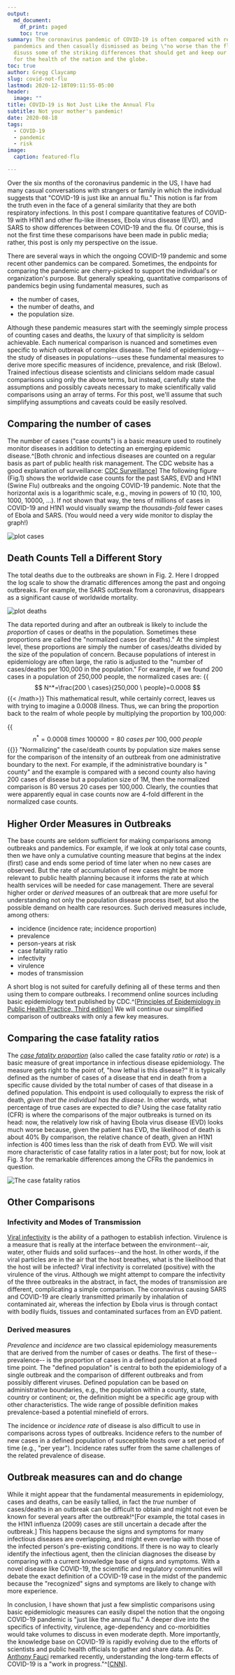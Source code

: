 ```yaml
---
output:
  md_document:
    df_print: paged
    toc: true
summary: The coronavirus pandemic of COVID-19 is often compared with recent
  pandemics and then casually dismissed as being \"no worse than the flu.\" I
  disuss some of the striking differences that should get and keep our attention
  for the health of the nation and the globe.
toc: true
author: Gregg Claycamp
slug: covid-not-flu
lastmod: 2020-12-18T09:11:55-05:00
header:
  image: ""
title: COVID-19 is Not Just Like the Annual Flu
subtitle: Not your mother's pandemic!
date: 2020-08-18
tags:
  - COVID-19
  - pandemic
  - risk
image:
  caption: featured-flu

---
```

  
Over the six months of the coronavirus pandemic in the US, I have had many casual conversations with strangers or family in which the individual suggests that "COVID-19 is just like an annual flu." This notion is far from the truth even in the face of a general similarity that they are both respiratory infections. In this post I compare quantitative features of
COVID-19 with H1N1 and other flu-like illnesses, Ebola virus disease (EVD), and SARS to show differences between COVID-19 and the flu. Of course, this is not the first time these comparisons have been made in public media; rather, this post is only my perspective on the issue.   

There are several ways in which the ongoing COVID-19 pandemic and some recent other pandemics can be compared. Sometimes, the endpoints for comparing the pandemic are cherry-picked to support the individual's or organization's purpose. But generally speaking, quantitative comparisons of pandemics begin using fundamental measures, such as    

 * the number of cases,
 * the number of deaths, and
 * the population size.
 
Although these pandemic measures start with the seemingly simple process of counting cases and deaths, the luxury of that simplicity is seldom achievable. Each numerical comparison is nuanced and sometimes even specific to _which_ outbreak of complex disease. The field of epidemiology--the study of diseases in populations--uses these fundamental measures to derive more specific measures of incidence, prevalence, and risk (Below). Trained infectious disease scientists and clinicians seldom made casual comparisons using only the above terms, but instead, carefully state the  assumptions and possibly caveats necessary to make scientifically valid comparisons using an array of terms. For this post, we'll assume that such simplifying assumptions and caveats could be easily resolved.   

## Comparing the number of cases   
The number of cases ("case counts") is a basic measure used to routinely monitor diseases in addition to detecting an emerging epidemic disease.^[Both chronic and infectious diseases are counted on a regular basis as part of public health risk management. The CDC website has a good explanation of surveillance: [CDC Surveillance](https://www.cdc.gov/chronicdisease/data/surveillance.htm)] The following figure (Fig.1) shows the worldwide case counts for the past SARS, EVD and H1N1 (Swine Flu) outbreaks and the ongoing COVID-19 pandemic. Note that the horizontal axis is a logarithmic scale, e.g., moving in powers of 10 (10, 100, 1000, 10000, ...). If not shown that way, the tens of millions of cases in COVID-19 and H1N1 would visually swamp the _thousands-fold_ fewer cases of Ebola and SARS. (You would need a very wide monitor to display the graph!)  

<!-- ```
{r opts, include=TRUE, echo=FALSE}
#knitr::opts_chunk$set("fig.path"= "/post/2020-08-18-covid-19-is-still-not-the-annual-flu.en_files/figure-html/")
``` -->


<!-- ```
{r plotbarcase, include=TRUE, echo=FALSE}
library(ggplot2)

cases <- c(74210337,60800000,28646,8096)

outbreak <- c("COVID-19 (2019)", "H1N1 (2009)", "Ebola (2014)", "SARS (2003)")

df <- as.data.frame(cases, outbreak)
theme_set(theme_minimal())

# Plot
g <- ggplot(df, aes(x = reorder(outbreak, cases), cases))
g + geom_bar(stat="identity", width = 0.7, fill="blue") + 
   geom_text(aes(label=cases), hjust=1.6, color="white", size=4.0) +
      labs(title="Fig.1: Worldwide Case Counts in Major Outbreaks", 
           caption="Data sources: WHO, CDC") +
      theme(axis.title.y=element_blank() ) + 
      theme(axis.text.y = element_text(size=rel(1.5))) +
 scale_y_log10()  +  coord_flip()
``` -->

![plot cases](plotbarcase.png "Fig.1: Worldwide Case Counts in Major Outbreaks. Data sources: WHO, CDC")


## Death Counts Tell a Different Story  

The total deaths due to the outbreaks are shown in Fig. 2. Here I dropped the log scale to show the dramatic differences among the past and ongoing outbreaks. For example, the SARS outbreak from a coronavirus, disappears as a significant cause of worldwide mortality. 

<!-- ```
{r plotbardeath, include=TRUE, echo=FALSE}

deaths <- c(1648596,163000,11323,774)
outbreak <- c("COVID-19 (2019)", "H1N1 (2009)", "Ebola (2014)", "SARS (2003)")

df <- as.data.frame(deaths, outbreak)

theme_set(theme_minimal())

# Plot
g <- ggplot(df, aes(x = reorder(outbreak, deaths), deaths))
g + geom_bar(stat="identity", width = 0.7, fill="coral2") + 
   geom_text(aes(label=deaths), hjust=-0.1, color="black", size=4.0) +
      labs(title="Fig.2: Worldwide Death Counts in Major Outbreaks", 
           caption="Data sources: WHO, CDC Aug 19, 2020") +
      theme(axis.title.y=element_blank()) + 
  theme(axis.text.y = element_text(size=rel(1.5))) + ylim(0, 2000000) +
  coord_flip()

``` -->

![plot deaths](plotbardeath.png "Fig.2: Worldwide Death Counts in Major Outbreaks. Data sources: WHO, CDC Aug 19, 2020")

The data reported during and after an outbreak is likely to include the _proportion_ of cases or deaths in the population. Sometimes these proportions are called the "normalized cases (or deaths)." At the simplest level, these proportions are simply the number of cases/deaths divided by the size of the population of concern. Because populations of interest in epidemiology are often large, the ratio is adjusted to the "number of cases/deaths per 100,000 in the population." For example, if we found 200 cases in a population of 250,000 people, the normalized cases are: 
{{<math>}}
$$
N^*=\frac{200 \ cases}{250,000 \ people}=0.0008
$$
{{< /math>}}
This mathematical result, while certainly correct, leaves us with trying to imagine a 0.0008 illness. Thus, we can bring the proportion back to the realm of whole people by multiplying the proportion by 100,000:  

{{<math>}}
$$
n^*=0.0008 \ times \ 100000 = 80\ cases \ per \ 100,000 \ people
$${{</math>}}
"Normalizing" the case/death counts by population size makes sense for the comparison of the intensity of an outbreak from one administrative boundary to the next. For example, if the administrative boundary is " county" and the example is compared with a second county also having 200 cases of disease but a population size of 1M, then the normalized comparison is 80 versus 20 cases per 100,000. Clearly, the counties that were apparently equal in case counts now are 4-fold different in the normalized case counts.   

## Higher Order Measures in Outbreaks   
The base counts are seldom sufficient for making comparisons among outbreaks and pandemics. For example, if we look at only total case counts, then we have only a cumulative counting measure that begins at the index (first) case and ends some period of time later when no new cases are observed. But the rate of accumulation of new cases might be more relevant to public health planning because it informs the rate at which health services will be needed for case management. There are several higher order or _derived_ measures of an outbreak that are more useful for understanding not only the population disease process itself, but also the possible demand on health care resources. Such derived measures include, among others:

* incidence (incidence rate; incidence proportion)
* prevalence
* person-years at risk
* case fatality ratio
* infectivity
* virulence
* modes of transmission

A short blog is not suited for carefully defining all of these terms and then using them to compare outbreaks. I recommend online sources including basic epidemiology text published by CDC.^[[Principles of Epidemiology in Public Health Practice, Third edition](https://www.cdc.gov/csels/dsepd/ss1978/index.html)] We will continue our simplified comparison of outbreaks with only a few key measures.

## Comparing the case fatality ratios  

The [_case fatality proportion_](https://www.cdc.gov/csels/dsepd/ss1978/lesson3/section3.html) (also called the case fatality _ratio_ or _rate_) is a basic measure of great importance in infectious disease epidemiology. The measure gets right to the point of, "how lethal is this disease?" It is typically defined as the number of cases of a disease that end in death from a specific cause divided by the total number of cases of that disease in a defined population. This endpoint is used colloquially to express the risk of death, _given that the individual has the disease_. In other words, what percentage of true cases are expected to die? Using the case fatality ratio (CFR) is where the comparisons of the major outbreaks is turned on its head: now, the relatively low risk of having Ebola virus disease (EVD) looks much worse because, given the patient has EVD, the likelihood of death is about 40% By comparison, the relative chance of death, given an H1N1 infection is 400 times less than the risk of death from EVD. We will visit more characteristic of case fatality ratios in a later post; but for now, look at Fig. 3 for the remarkable differences among the CFRs the pandemics in question.
   
<!-- ```
{r uscases, echo=FALSE}
casefatality <- c(2.2,0.1,39.53,9.56)

outbreak <- c("COVID-19 (2019)", "H1N1 (2009)", "Ebola (2014)", "SARS (2003)")

df <- as.data.frame(casefatality, outbreak)

theme_set(theme_minimal())

# Plot
g <- ggplot(df, aes(x = reorder(outbreak, casefatality), casefatality))
g + geom_bar(stat="identity", width = 0.7, fill="chartreuse4") + 
   geom_text(aes(label=casefatality), hjust=1.6, color="white", size=4.0) +
      labs(title="Fig.3: Case Fatality Ratios (%) in Major Outbreaks", 
           caption="Data sources: WHO, CDC") +
      theme(axis.title.y=element_blank() ) + 
      theme(axis.text.y = element_text(size=rel(1.5))) +
      coord_flip()
      
``` -->
   
![The case fatality ratios](uscases.png "Fig. 3: Case Fatality Ratios (%) in Major Outbreaks. Data sources: WHO, CDC" )

## Other Comparisons  
  
### Infectivity and Modes of Transmission       
[Viral infectivity](https://en.wikipedia.org/wiki/Infectivity) is the ability of a pathogen to establish infection. Virulence is a measure that is really at the interface between the environment--air, water, other fluids and solid surfaces--and the host. In other words, if the viral particles are in the air that the host breathes, what is the likelihood that the host will be infected? Viral infectivity is correlated (positive) with the virulence of the virus. Although we might attempt to compare the infectivity of the three outbreaks in the abstract, in fact, the modes of transmission are different, complicating a simple comparison. The coronavirus causing SARS and COVID-19 are clearly transmitted primarily by inhalation of contaminated air, whereas the infection by Ebola virus is through contact with bodily fluids, tissues and contaminated surfaces from an EVD patient.  

### Derived measures  
_Prevalence_ and _incidence_ are two classical epidemiology measurements that are derived from the number of cases or deaths. The first of these--prevalence-- is the proportion of cases in a defined population at a fixed time point. The "defined population" is central to both the epidemiology of a single outbreak and the comparison of different outbreaks and from possibly different viruses. Defined population can be based on administrative boundaries, e.g., the population within a county, state, country or continent; or, the definition might be a specific age group with other characteristics. The wide range of possible definition makes prevalence-based a potential minefield of errors. 
  
The incidence or _incidence rate_ of disease is also difficult to use in comparisons across types of outbreaks. Incidence refers to the number of new cases in a defined population of susceptible hosts over a set period of time (e.g., "per year"). Incidence rates suffer from the same challenges of the related prevalence of disease. 

## Outbreak measures can and do change

While it might appear that the fundamental measurements in epidemiology, cases and deaths, can be easily tallied, in fact the _true_ number of cases/deaths in an outbreak can be difficult to obtain and might not even be known for several years after the outbreak!^[For example, the total cases in the H1N1 influenza (2009) cases are still uncertain a decade after the outbreak.] This happens because the signs and symptoms for many infectious diseases are overlapping, and might even overlap with those of the infected person's pre-existing conditions. If there is no way to clearly identify the infectious agent, then the clinician diagnoses the disease by comparing with a current knowledge base of signs and symptoms.  With a novel disease like COVID-19, the scientific and regulatory communities will debate the exact definition of a COVID-19 case in the midst of the pandemic because the "recognized" signs and symptoms are likely to change with more experience. 

In conclusion, I have shown that just a few simplistic comparisons using basic epidemiologic measures can easily dispel the notion that the ongoing COVID-19 pandemic is "just like the annual flu." A deeper dive into the specifics of infectivity, virulence, age-dependency and co-morbidities would take volumes to discuss in even moderate depth. More importantly, the knowledge base on COVID-19 is rapidly evolving due to the efforts of scientists and public health officials to gather and share data. As Dr. [Anthony Fauci](https://www.niaid.nih.gov/about/director) remarked recently, understanding the long-term effects of COVID-19 is a "work in progress."^[[CNN](https://www.cnn.com/world/live-news/coronavirus-pandemic-08-19-20-intl/h_24a802929c742bc3facdb547684b2645)].

    
